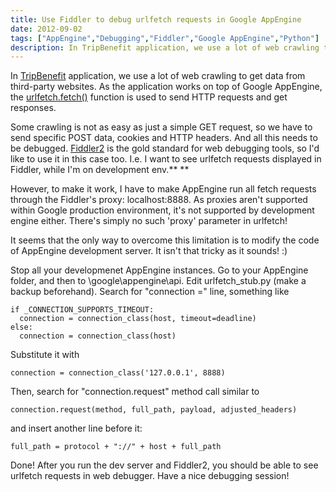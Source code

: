 ```yaml
---
title: Use Fiddler to debug urlfetch requests in Google AppEngine
date: 2012-09-02
tags: ["AppEngine","Debugging","Fiddler","Google AppEngine","Python"]
description: In TripBenefit application, we use a lot of web crawling to get data from third-party websites. As the application works on top of Google AppEngine, the urlfetch.fetch() function is used to send HTTP requests and get responses. Some crawling is not as easy as just a simple GET request, so we have to send specific POST data, cookies and HTTP headers. And all this needs to be debugged. Fiddler2 is the gold standard for web debugging tools, so I'd like to use it in this case too. I.e. I want to see urlfetch requests displayed in Fiddler, while I'm on development env.
---
```


In [TripBenefit](http://www.tripbenefit.com "TripBenefit.com - travel in St. Petersburg, Russia") application, we use a lot of web crawling to get data from third-party websites. As the application works on top of Google AppEngine, the [urlfetch.fetch()](https://developers.google.com/appengine/docs/python/urlfetch/fetchfunction?hl=ru "urlfetch.fetch() docs") function is used to send HTTP requests and get responses.

Some crawling is not as easy as just a simple GET request, so we have to send specific POST data, cookies and HTTP headers. And all this needs to be debugged. [Fiddler2](http://www.fiddler2.com "Fiddler2 web debugging tool") is the gold standard for web debugging tools, so I'd like to use it in this case too. I.e. I want to see urlfetch requests displayed in Fiddler, while I'm on development env.**
**

However, to make it work, I have to make AppEngine run all fetch requests through the Fiddler's proxy: localhost:8888. As proxies aren't supported within Google production environment, it's not supported by development engine either. There's simply no such 'proxy' parameter in urlfetch!

It seems that the only way to overcome this limitation is to modify the code of AppEngine development server. It isn't that tricky as it sounds! :)

Stop all your developmenet AppEngine instances. Go to your AppEngine folder, and then to \google\appengine\api\. Edit urlfetch_stub.py (make a backup beforehand). Search for "connection =" line, something like

    if _CONNECTION_SUPPORTS_TIMEOUT:
      connection = connection_class(host, timeout=deadline)
    else:
      connection = connection_class(host)

Substitute it with

    connection = connection_class('127.0.0.1', 8888)

Then, search for "connection.request" method call similar to

    connection.request(method, full_path, payload, adjusted_headers)

and insert another line before it:

    full_path = protocol + "://" + host + full_path

Done! After you run the dev server and Fiddler2, you should be able to see urlfetch requests in web debugger. Have a nice debugging session!